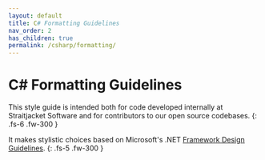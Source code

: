 ```yaml
---
layout: default
title: C# Formatting Guidelines
nav_order: 2
has_children: true
permalink: /csharp/formatting/
---
```


# C# Formatting Guidelines

This style guide is intended both for code developed internally at Straitjacket Software and for contributors to our open source codebases.
{: .fs-6 .fw-300 }

It makes stylistic choices based on Microsoft's .NET [Framework Design Guidelines](https://docs.microsoft.com/en-us/dotnet/standard/design-guidelines/).
{: .fs-5 .fw-300 }
